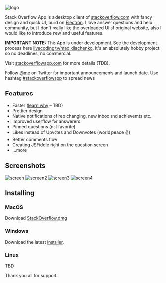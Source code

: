 ![logo](http://www.freelogovectors.net/wp-content/uploads/2013/06/stackoverflow_logo.jpg)

Stack Overflow App is a desktop client of [stackoverflow.com]() with fancy design and quick UI, build on [Electron](https://github.com/electron/electron). I love answer questions and help community, but I don't really like the overloaded UI of original website, also I would like to introduce new and useful features.

**IMPORTANT NOTE:** This App is under development. See the development process here [livecoding.tv/max_diachenko](https://www.livecoding.tv/max_diachenko/). It's an absolutely hobby project so no deadlines, no commercial.

Visit [stackoverflowapp.com]() for more details (TDB).

Follow [@me](twitter.com/max_diachenko) on Twitter for important announcements and launch date. Use hashtag [#stackoverflowapp](https://twitter.com/search?q=%23stackoverflowapp&src=typd) to spread news

## Features

- Faster ([learn why]() – TBD)
- Prettier design
- Native notifications of rep changing, new inbox and achievemts etc.
- Improved userflow for answerers
- Pinned questions (not favorite)
- Likes instead of Upvotes and Downvotes (world peace ✌️)
- Better comments flow
- Creating JSFiddle right on the question screen
- ...more

## Screenshots
![screen](http://content.screencast.com/users/Maqsim/folders/Jing/media/3f151010-80c6-4e64-8143-2049e01af76b/00000139.png)
![screen2](http://content.screencast.com/users/Maqsim/folders/Jing/media/54a7a619-0121-4968-8914-48eb7a84e6de/00000140.png)
![screen3](http://content.screencast.com/users/Maqsim/folders/Jing/media/93250f5c-e892-44d8-99e3-31a3dd61f49f/00000141.png)
![screen4](http://content.screencast.com/users/Maqsim/folders/Jing/media/0ecbadfc-ba08-4686-9d83-3cd26379aef1/00000142.png)

## Installing

### MacOS
Download [StackOverflow.dmg]()

### Windows
Download the latest [installer]().

### Linux
TBD




Thank you all for support.

